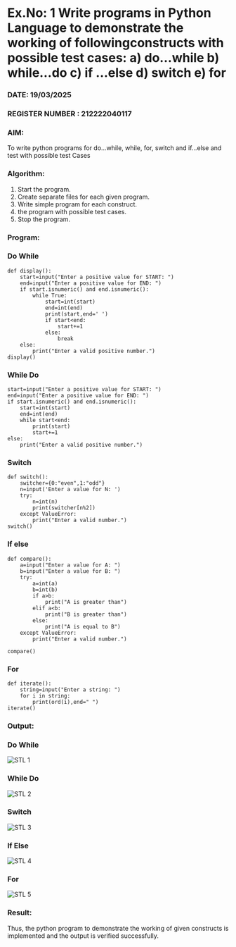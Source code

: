 # Ex.No: 1 Write programs in Python Language to demonstrate the working of followingconstructs with possible test cases: a) do…while b) while…do c) if …else d) switch e) for 

### DATE: 19/03/2025                                                                        
### REGISTER NUMBER : 212222040117

### AIM:  
To write python programs for do…while, while, for, switch and if…else and test with possible test 
Cases 

### Algorithm:
1. Start the program.
2. Create separate files for each given program.
3. Write simple program for each construct.
4.  the program with possible test cases.
5. Stop the program.
### Program:
### Do While
```
def display():
    start=input("Enter a positive value for START: ")
    end=input("Enter a positive value for END: ")
    if start.isnumeric() and end.isnumeric():
        while True:
            start=int(start)
            end=int(end)
            print(start,end=' ')
            if start<end:
                start+=1
            else:
                break
    else:
        print("Enter a valid positive number.")
display()
```
### While Do
```
start=input("Enter a positive value for START: ")
end=input("Enter a positive value for END: ")
if start.isnumeric() and end.isnumeric():
    start=int(start)
    end=int(end)
    while start<end:
        print(start)
        start+=1
else:
    print("Enter a valid positive number.")
```
### Switch
```
def switch():
    switcher={0:"even",1:"odd"}
    n=input('Enter a value for N: ')
    try:
        n=int(n)
        print(switcher[n%2])
    except ValueError:
        print("Enter a valid number.")
switch()
```
### If else
```
def compare():
    a=input("Enter a value for A: ")
    b=input("Enter a value for B: ")
    try:
        a=int(a)
        b=int(b)
        if a>b:
            print("A is greater than")
        elif a<b:
            print("B is greater than")
        else:
            print("A is equal to B")
    except ValueError:
        print("Enter a valid number.")

compare()
```
### For
```
def iterate():
    string=input("Enter a string: ") 
    for i in string:
        print(ord(i),end=" ")
iterate()
```
### Output:
### Do While
![STL 1](https://github.com/user-attachments/assets/82437ebd-6f04-4ae8-bd11-b5ec1176a359)
### While Do
![STL 2](https://github.com/user-attachments/assets/98d49407-0396-42ba-ad3d-4357ada74442)
### Switch
![STL 3](https://github.com/user-attachments/assets/80d8f97e-be8f-46b5-8601-5918e0fb74ca)
### If Else
![STL 4](https://github.com/user-attachments/assets/9a1a0efa-1321-499e-a473-effdbf912dc0)
### For
![STL 5](https://github.com/user-attachments/assets/c7a3f053-76cd-47a7-bd06-1aa6eda3d72c)

### Result:
Thus, the python program to demonstrate the working of given constructs is implemented and the output is verified successfully.


